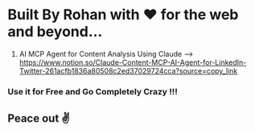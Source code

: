 # Built By Rohan with ❤️ for the web and beyond...
1. AI MCP Agent for Content Analysis Using Claude  --> https://www.notion.so/Claude-Content-MCP-AI-Agent-for-LinkedIn-Twitter-261acfb1836a80508c2ed37029724cca?source=copy_link

### Use it for Free and Go Completely Crazy !!!
## Peace out ✌️
